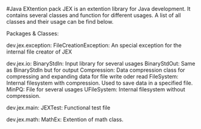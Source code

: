 #Java EXtention pack
JEX is an extention library for Java development. It contains several classes and function for different usages.
A list of all classes and their usage can be find below.

Packages & Classes:

  dev.jex.exception:
      FileCreationException:  An special exception for the internal file creator of JEX
  
  dev.jex.io:
      BinaryStdIn:  Input library for several usages
      BinaryStdOut: Same as BinaryStdIn but for output
      Compression:  Data compression class for compressing and expanding data for file write oder read
      FileSystem:   Internal filesystem with compression. Used to save data in a specified file.
      MinPQ:        File for several usages
      UFileSystem:  Internal filesystem without compression.
  
  dev.jex.main:
      JEXTest:      Functional test file
  
  dev.jex.math:
       MathEx:      Extention of math class.
  
